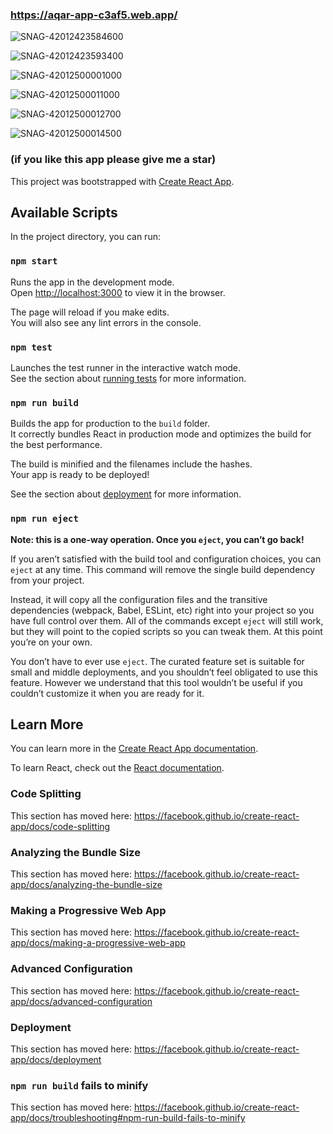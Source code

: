 ### https://aqar-app-c3af5.web.app/

![SNAG-42012423584600](https://user-images.githubusercontent.com/59305419/93005768-765bb100-f554-11ea-8927-7c61fd120d1c.png)

![SNAG-42012423593400](https://user-images.githubusercontent.com/59305419/93005770-7bb8fb80-f554-11ea-8091-9f599a628a9e.png)

![SNAG-42012500001000](https://user-images.githubusercontent.com/59305419/93005772-81aedc80-f554-11ea-8bd3-620477526416.png)

![SNAG-42012500011000](https://user-images.githubusercontent.com/59305419/93005774-85426380-f554-11ea-9be3-526b430955be.png)

![SNAG-42012500012700](https://user-images.githubusercontent.com/59305419/93005775-870c2700-f554-11ea-9563-717344735214.png)

![SNAG-42012500014500](https://user-images.githubusercontent.com/59305419/93005776-88d5ea80-f554-11ea-9766-d3e92a83794a.png)

### (if you like this app please give me a star)
This project was bootstrapped with [Create React App](https://github.com/facebook/create-react-app).

## Available Scripts

In the project directory, you can run:

### `npm start`

Runs the app in the development mode.<br />
Open [http://localhost:3000](http://localhost:3000) to view it in the browser.

The page will reload if you make edits.<br />
You will also see any lint errors in the console.

### `npm test`

Launches the test runner in the interactive watch mode.<br />
See the section about [running tests](https://facebook.github.io/create-react-app/docs/running-tests) for more information.

### `npm run build`

Builds the app for production to the `build` folder.<br />
It correctly bundles React in production mode and optimizes the build for the best performance.

The build is minified and the filenames include the hashes.<br />
Your app is ready to be deployed!

See the section about [deployment](https://facebook.github.io/create-react-app/docs/deployment) for more information.

### `npm run eject`

**Note: this is a one-way operation. Once you `eject`, you can’t go back!**

If you aren’t satisfied with the build tool and configuration choices, you can `eject` at any time. This command will remove the single build dependency from your project.

Instead, it will copy all the configuration files and the transitive dependencies (webpack, Babel, ESLint, etc) right into your project so you have full control over them. All of the commands except `eject` will still work, but they will point to the copied scripts so you can tweak them. At this point you’re on your own.

You don’t have to ever use `eject`. The curated feature set is suitable for small and middle deployments, and you shouldn’t feel obligated to use this feature. However we understand that this tool wouldn’t be useful if you couldn’t customize it when you are ready for it.

## Learn More

You can learn more in the [Create React App documentation](https://facebook.github.io/create-react-app/docs/getting-started).

To learn React, check out the [React documentation](https://reactjs.org/).

### Code Splitting

This section has moved here: https://facebook.github.io/create-react-app/docs/code-splitting

### Analyzing the Bundle Size

This section has moved here: https://facebook.github.io/create-react-app/docs/analyzing-the-bundle-size

### Making a Progressive Web App

This section has moved here: https://facebook.github.io/create-react-app/docs/making-a-progressive-web-app

### Advanced Configuration

This section has moved here: https://facebook.github.io/create-react-app/docs/advanced-configuration

### Deployment

This section has moved here: https://facebook.github.io/create-react-app/docs/deployment

### `npm run build` fails to minify

This section has moved here: https://facebook.github.io/create-react-app/docs/troubleshooting#npm-run-build-fails-to-minify
